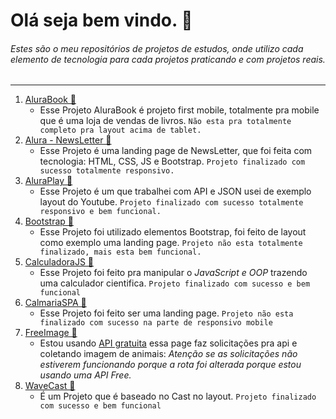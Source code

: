 # Olá seja bem vindo. 👋
###### Estes são o meu repositórios de projetos de estudos, onde utilizo cada elemento de tecnologia para cada projetos praticando e com projetos reais.
___
1. [AluraBook 🔗](https://lipeomiguel.github.io/AluraTools/Project/AluraBook/)
    - Esse Projeto AluraBook é projeto first mobile, totalmente pra mobile que é uma loja de vendas de livros. `Não esta pra totalmente completo pra layout acima de tablet.`
2. [Alura - NewsLetter 🔗](https://lipeomiguel.github.io/AluraTools/Project/AluraNewsLetter/)
    - Esse Projeto é uma landing page de NewsLetter, que foi feita com tecnologia: HTML, CSS, JS e Bootstrap. `Projeto finalizado com sucesso totalmente responsivo.`
3. [AluraPlay 🔗](https://lipeomiguel.github.io/AluraTools/Project/AluraPlay/)
    - Esse Projeto é um que trabalhei com API e JSON usei de exemplo layout do Youtube. `Projeto finalizado com sucesso totalmente responsivo e bem funcional.`
4. [Bootstrap 🔗](https://lipeomiguel.github.io/AluraTools/Project/Bootstrap/)
    - Esse Projeto foi utilizado elementos Bootstrap, foi feito de layout como exemplo uma landing page. `Projeto não esta totalmente finalizado, mais esta bem funcional.`
5. [CalculadoraJS 🔗](https://lipeomiguel.github.io/AluraTools/Project/CalculadoraJS/)
    - Esse Projeto foi feito pra manipular o *JavaScript e OOP* trazendo uma calculador cientifica. `Projeto finalizado com sucesso e bem funcional`
6. [CalmariaSPA 🔗](https://lipeomiguel.github.io/AluraTools/Project/CalmariaSPA/)
    - Esse Projeto foi feito ser uma landing page. `Projeto não esta finalizado com sucesso na parte de responsivo mobile`
7. [FreeImage 🔗](https://lipeomiguel.github.io/AluraTools/Project/FreeImages/)
    - Estou usando [API gratuita](https://free-apis.github.io/#/) essa page faz solicitações pra api e coletando imagem de animais: *Atenção se as solicitações não estiverem funcionando porque a rota foi alterada porque estou usando uma API Free.* 
8. [WaveCast 🔗](https://lipeomiguel.github.io/AluraTools/Project/WaveCast/)
    - É um Projeto que é baseado no Cast no layout. `Projeto finalizado com sucesso e bem funcional`